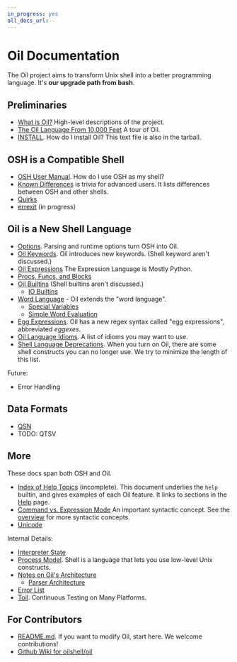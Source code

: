 ```yaml
---
in_progress: yes
all_docs_url: -
---
```


Oil Documentation
=================

The Oil project aims to transform Unix shell into a better programming
language.  It's **our upgrade path from bash**.

<!-- cmark.py expands this -->
<div id="toc">
</div>

## Preliminaries

- [What is Oil?](what-is-oil.html)  High-level descriptions of the project.
- [The Oil Language From 10,000 Feet](oil-overview.html)  A tour of Oil.
- [INSTALL](INSTALL.html). How do I install Oil?  This text file is also in the
  tarball.

<!-- TODO: split up help into 12 docs? -->

## OSH is a Compatible Shell

- [OSH User Manual](osh-manual.html). How do I use OSH as my shell?
- [Known Differences](known-differences.html) is trivia for advanced users.
  It lists differences between OSH and other shells.
- [Quirks](quirks.html)
- [errexit](errexit.html) (in progress)

## Oil is a New Shell Language

- [Options](oil-options.html).  Parsing and runtime options turn OSH into Oil.
- [Oil Keywords](oil-keywords.html). Oil introduces new keywords.  (Shell
  keyword aren't discussed.)
- [Oil Expressions](oil-expressions.html) The Expression Language is Mostly
  Python.
- [Procs, Funcs, and Blocks](oil-proc-func-block.html)
- [Oil Builtins](oil-builtins.html) (Shell builtins aren't discussed.)
  - [IO Builtins](io-builtins.html)
- [Word Language](oil-word-language.html) - Oil extends the "word language".
  - [Special Variables](oil-special-vars.html)
  - [Simple Word Evaluation](simple-word-eval.html)
- [Egg Expressions](eggex.html).  Oil has a new regex syntax called "egg
  expressions", abbreviated *eggexes*.
- [Oil Language Idioms](idioms.html).  A list of idioms you may want to use.
- [Shell Language Deprecations](deprecations.html).  When you turn on Oil,
  there are some shell constructs you can no longer use.  We try to minimize
  the length of this list.

Future:

- Error Handling

## Data Formats

- [QSN](qsn.html)
- TODO: QTSV

## More

These docs span both OSH and Oil.

- [Index of Help Topics](help-index.html) (incomplete).  This document
  underlies the `help` builtin, and gives examples of each Oil feature.  It
  links to sections in the [Help](help.html) page.
- [Command vs. Expression Mode](command-vs-expression-mode.html) An important
  syntactic concept.  See the [overview](oil-overview) for more syntactic
  concepts.
- [Unicode](unicode.html)

Internal Details:

- [Interpreter State](interpreter-state.html)
- [Process Model](process-model.html).  Shell is a language that lets you use
  low-level Unix constructs.
- [Notes on Oil's Architecture](architecture-notes.html)
  - [Parser Architecture](parser-architecture.html)
- [Error List](errors.html) 
- [Toil](toil.html).  Continuous Testing on Many Platforms.

## For Contributors

- [README.md](README.html).  If you want to modify Oil, start here.  We
  welcome contributions!
- [Github Wiki for oilshell/oil](https://github.com/oilshell/oil/wiki)
